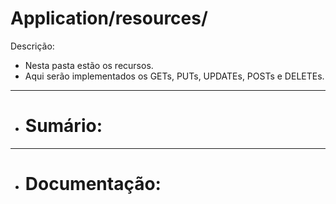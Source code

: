 # Application/resources/
Descrição: 
- Nesta pasta estão os recursos.
- Aqui serão implementados os GETs, PUTs, UPDATEs, POSTs e DELETEs.

***

- # Sumário:

***

- # Documentação:

